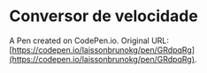 # Conversor de velocidade

A Pen created on CodePen.io. Original URL: [https://codepen.io/laissonbrunokg/pen/GRdpqRg](https://codepen.io/laissonbrunokg/pen/GRdpqRg).

